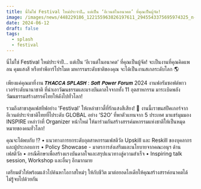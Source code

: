 ```yaml
---
title: นี่ไม่ใช่ Festival ใหม่ประจำปี… แต่เป็น ‘อีเวนต์ในอนาคต’ ที่คุณเป็นผู้จัด!
image: /images/news/448229186_122155963826197611_2945543375695974325_n-1-.jpg
date: 2024-06-12
draft: false
tags:
  - splash
  - festival
---
```

นี่ไม่ใช่ Festival ใหม่ประจำปี… แต่เป็น ‘อีเวนต์ในอนาคต’ ที่คุณเป็นผู้จัด! จะเป็นงานที่คุณคิดแพลน คุมแสงสี หรือทำพีอาร์โปรโมต มหกรรมระดับชาติของคุณ จะได้เป็นงานสเกลระดับโลก 🌎

เพียงแค่คุณมาที่งาน 𝙏𝙃𝘼𝘾𝘾𝘼 𝙎𝙋𝙇𝘼𝙎𝙃 : 𝙎𝙤𝙛𝙩 𝙋𝙤𝙬𝙚𝙧 𝙁𝙤𝙧𝙪𝙢 2024
งานฟอรัมซอฟต์พาวเวอร์ระดับนานาชาติ ที่นำเอาวัฒนธรรมและแรงบันดาลใจจากทั้ง 11 อุตสาหกรรม มาระเบิดพลังวัฒนธรรมสร้างสรรค์ไทยให้ดังไปทั่วโลก!

รวมถึงสาขาสุดเฟสทีฟอย่าง 'Festival' ให้เหล่าชาวตี้ที่รักแสงสีเสียง! 💃
งานนี้เราขนสปีคเกอร์จากอีเวนต์ประจำชาติไทยที่ไประดับ GLOBAL อย่าง ‘S2O’ ที่พาตัวแทนจาก 5 ประเทศ มาแชร์มุมมอง INSPIRE เหล่าว่าที่ Organizer หน้าใหม่ ให้มาร่วมกันสร้างสรรค์มหกรรมแห่งชาติให้เป็นหมุดหมายของคนทั่วโลก!

คุณจะได้พบกับ ⁉️
• แนวทางการยกระดับอุตสาหกรรมเฟสติวัล Upskill และ Reskill ของบุคลากรและผู้ประกอบการ
• Policy Showcase - มาตรการส่งเสริมและนโยบายจากคณะอนุฯ ด้านเฟสติวัล
• กรณีศึกษาเพื่อสร้างแรงบันดาลใจและสรุปแนวทางสู่ความสำเร็จ
• Inspiring talk session, Workshop และอื่นๆ อีกมากมาย

เตรียมตัวให้พร้อมแล้วไปค้นหาโอกาสใหม่ๆ ให้กับชีวิต
มาต่อยอดไอเดียให้คุณสร้างสรรค์อนาคตได้ไม่รู้จบไปด้วยกัน
